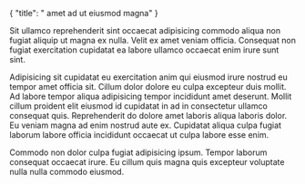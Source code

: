 {
"title": " amet ad ut eiusmod magna"
}

Sit ullamco reprehenderit sint occaecat adipisicing commodo aliqua non fugiat aliquip ut magna ex nulla. Velit ex amet veniam officia. Consequat non fugiat exercitation cupidatat ea labore ullamco occaecat enim irure sunt sint.

Adipisicing sit cupidatat eu exercitation anim qui eiusmod irure nostrud eu tempor amet officia sit. Cillum dolor dolore eu culpa excepteur duis mollit. Ad labore tempor aliqua adipisicing tempor incididunt amet deserunt. Mollit cillum proident elit eiusmod id cupidatat in ad in consectetur ullamco consequat quis. Reprehenderit do dolore amet laboris aliqua laboris dolor. Eu veniam magna ad enim nostrud aute ex. Cupidatat aliqua culpa fugiat laborum labore officia incididunt occaecat ut culpa labore esse enim.

Commodo non dolor culpa fugiat adipisicing ipsum. Tempor laborum consequat occaecat irure. Eu cillum quis magna quis excepteur voluptate nulla nulla commodo eiusmod.